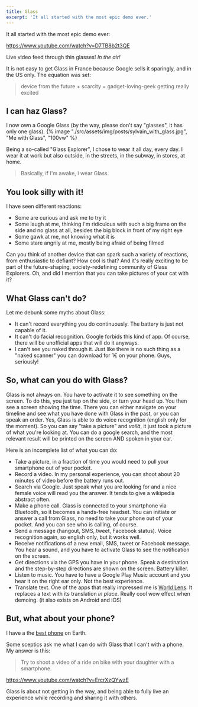 ```yaml
---
title: Glass
excerpt: 'It all started with the most epic demo ever.'
---
```


It all started with the most epic demo ever:

https://www.youtube.com/watch?v=D7TB8b2t3QE

Live video feed through thin glasses! _In the air!_

It is not easy to get Glass in France because Google sells it sparingly, and in the US only.
The equation was set:

> device from the future + scarcity = gadget-loving-geek getting really excited

## I can haz Glass?

I now own a Google Glass (by the way, please don't say "glasses", it has only one glass).
{% image "./src/assets/img/posts/sylvain_with_glass.jpg", "Me with Glass", "100vw" %}

Being a so-called "Glass Explorer", I chose to wear it all day, every day.
I wear it at work but also outside, in the streets, in the subway, in stores, at home.

> Basically, if I'm awake, I wear Glass.

## You look silly with it!

I have seen different reactions:

- Some are curious and ask me to try it
- Some laugh at me, thinking I'm ridiculous with such a big frame on the side and no glass at all, besides the big block in front of my right eye
- Some gawk at me, not knowing what it is
- Some stare angrily at me, mostly being afraid of being filmed

Can you think of another device that can spark such a variety of reactions, from enthusiastic to defiant? How cool is that?
And it's really exciting to be part of the future-shaping, society-redefining community of Glass Explorers. Oh, and did I mention that you can take pictures of your cat with it?

## What Glass can't do?

Let me debunk some myths about Glass:

- It can't record everything you do continuously. The battery is just not capable of it.
- It can't do facial recognition. Google forbids this kind of app. Of course, there will be unofficial apps that will do it anyways.
- I can't see you naked through it. Just like there is no such thing as a "naked scanner" you can download for 1€ on your phone. Guys, seriously!

## So, what can you do with Glass?

Glass is not always on. You have to activate it to see something on the screen. To do this, you just tap on the side, or turn your head up.
You then see a screen showing the time. There you can either navigate on your timeline and see what you have done with Glass in the past, or you can speak an order. Yes, Glass is able to do voice recognition (english only for the moment). So you can say "take a picture" and _voilà_, it just took a picture of what you're looking at. You can do a google search, and the most relevant result will be printed on the screen AND spoken in your ear.

Here is an incomplete list of what you can do:

- Take a picture, in a fraction of time you would need to pull your smartphone out of your pocket.
- Record a video. In my personal experience, you can shoot about 20 minutes of video before the battery runs out.
- Search via Google. Just speak what you are looking for and a nice female voice will read you the answer. It tends to give a wikipedia abstract often.
- Make a phone call. Glass is connected to your smartphone via Bluetooth, so it becomes a hands-free headset. You can initiate or answer a call from Glass, no need to take your phone out of your pocket. And you can see who is calling, of course.
- Send a message (hangout, SMS, tweet, Facebook status). Voice recognition again, so english only, but it works well.
- Receive notifications of a new email, SMS, tweet or Facebook message. You hear a sound, and you have to activate Glass to see the notification on the screen.
- Get directions via the GPS you have in your phone. Speak a destination and the step-by-step directions are shown on the screen. Battery killer.
- Listen to music. You have to have a Google Play Music account and you hear it on the right ear only. Not the best experience.
- Translate text. One of the apps that really impressed me is [World Lens](http://questvisual.com). It replaces a text with its translation _in place_. Really cool wow effect when demoing. (it also exists on Android and iOS)

## But, what about your phone?

I have a the [best phone](https://play.google.com/store/devices/details/Nexus_5_32GB_Black?id=nexus_5_black_32gb) on Earth.

Some sceptics ask me what I can do with Glass that I can't with a phone. My answer is this:

> Try to shoot a video of a ride on bike with your daughter with a smartphone.

https://www.youtube.com/watch?v=ErcrXzQYwzE

Glass is about not getting in the way, and being able to fully live an experience while recording and sharing it with others.
